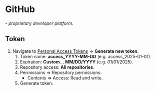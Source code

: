 # GitHub

*- proprietary developer platform.*

## Token

1. Navigate to [Personal Access Tokens](https://github.com/settings/personal-access-tokens/) => **Generate new token**.
    1. Token name: **access_YYYY-MM-DD** (e.g. access\_2025-01-01).
    1. Expiration: **Custom... MM/DD/YYYY** (e.g. 01/01/2025).
    1. Repository access: **All repositories**.
    1. Permissions => Repository permissions:
        - Contents => Access: Read and write.
    1. Generate token.
